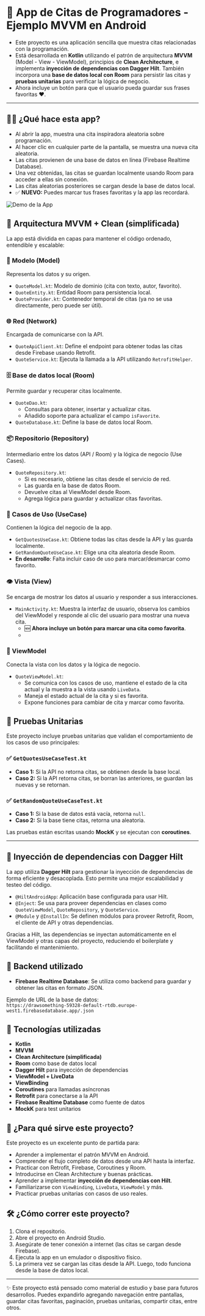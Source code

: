 # 📱 App de Citas de Programadores - Ejemplo MVVM en Android

- Este proyecto es una aplicación sencilla que muestra citas relacionadas con la programación. 
- Está desarrollada en **Kotlin** utilizando el patrón de arquitectura **MVVM** (Model - View - ViewModel), principios de **Clean Architecture**, e implementa **inyección de dependencias con Dagger Hilt**. También incorpora una **base de datos local con Room** para persistir las citas y **pruebas unitarias** para verificar la lógica de negocio.
- Ahora incluye un botón para que el usuario pueda guardar sus frases favoritas ❤️.
---
## 👩‍🏫 ¿Qué hace esta app?

- Al abrir la app, muestra una cita inspiradora aleatoria sobre programación.
- Al hacer clic en cualquier parte de la pantalla, se muestra una nueva cita aleatoria.
- Las citas provienen de una base de datos en línea (Firebase Realtime Database).
- Una vez obtenidas, las citas se guardan localmente usando Room para acceder a ellas sin conexión.
- Las citas aleatorias posteriores se cargan desde la base de datos local.
- ✅ **NUEVO:** Puedes marcar tus frases favoritas y la app las recordará.

![Demo de la App](assets/demo.gif)

## 🧠 Arquitectura MVVM + Clean (simplificada)

La app está dividida en capas para mantener el código ordenado, entendible y escalable:

### 🧱 Modelo (Model)
Representa los datos y su origen.

- `QuoteModel.kt`: Modelo de dominio (cita con texto,  autor, favorito).
- `QuoteEntity.kt`: Entidad Room para persistencia local.
- `QuoteProvider.kt`: Contenedor temporal de citas (ya no se usa directamente, pero puede ser útil).

### 🌐 Red (Network)
Encargada de comunicarse con la API.

- `QuoteApiClient.kt`: Define el endpoint para obtener todas las citas desde Firebase usando Retrofit.
- `QuoteService.kt`: Ejecuta la llamada a la API utilizando `RetrofitHelper`.

### 🗄️ Base de datos local (Room)
Permite guardar y recuperar citas localmente.

- `QuoteDao.kt`:   
  - Consultas para obtener, insertar y actualizar citas.
  - Añadido soporte para actualizar el campo `isFavorite`.
- `QuoteDatabase.kt`: Define la base de datos local Room.

### 📦 Repositorio (Repository)
Intermediario entre los datos (API / Room) y la lógica de negocio (Use Cases).

- `QuoteRepository.kt`:
    - Si es necesario, obtiene las citas desde el servicio de red.
    - Las guarda en la base de datos Room.
    - Devuelve citas al ViewModel desde Room. 
    - Agrega lógica para guardar y actualizar citas favoritas.

### 🎯 Casos de Uso (UseCase)
Contienen la lógica del negocio de la app.

- `GetQuotesUseCase.kt`: Obtiene todas las citas desde la API y las guarda localmente.
- `GetRandomQuoteUseCase.kt`: Elige una cita aleatoria desde Room.
- **En desarrollo**: Falta incluir caso de uso para marcar/desmarcar como favorito.


### 👁️ Vista (View)
Se encarga de mostrar los datos al usuario y responder a sus interacciones.

- `MainActivity.kt`: Muestra la interfaz de usuario, observa los cambios del ViewModel y responde al clic del usuario para mostrar una nueva cita.
  - 🆕 **Ahora incluye un botón para marcar una cita como favorita**.
  - 
### 🧠 ViewModel
Conecta la vista con los datos y la lógica de negocio.

- `QuoteViewModel.kt`: 
  - Se comunica con los casos de uso, mantiene el estado de la cita actual y la muestra a la vista usando `LiveData`.
  - Maneja el estado actual de la cita y si es favorita.
  - Expone funciones para cambiar de cita y marcar como favorita.
  
## 🧪 Pruebas Unitarias

Este proyecto incluye pruebas unitarias que validan el comportamiento de los casos de uso principales:

### ✅ `GetQuotesUseCaseTest.kt`

- **Caso 1:** Si la API no retorna citas, se obtienen desde la base local.
- **Caso 2:** Si la API retorna citas, se borran las anteriores, se guardan las nuevas y se retornan.

### ✅ `GetRandomQuoteUseCaseTest.kt`

- **Caso 1:** Si la base de datos está vacía, retorna `null`.
- **Caso 2:** Si la base tiene citas, retorna una aleatoria.

Las pruebas están escritas usando **MockK** y se ejecutan con **coroutines**.

---
## 🧩 Inyección de dependencias con Dagger Hilt

La app utiliza **Dagger Hilt** para gestionar la inyección de dependencias de forma eficiente y desacoplada. Esto permite una mejor escalabilidad y testeo del código.

- `@HiltAndroidApp`: Aplicación base configurada para usar Hilt.
- `@Inject`: Se usa para proveer dependencias en clases como `QuoteViewModel`, `QuoteRepository`, y `QuoteService`.
- `@Module` y `@InstallIn`: Se definen módulos para proveer Retrofit, Room, el cliente de API y otras dependencias.

Gracias a Hilt, las dependencias se inyectan automáticamente en el ViewModel y otras capas del proyecto, reduciendo el boilerplate y facilitando el mantenimiento.

## 📡 Backend utilizado

- **Firebase Realtime Database**: Se utiliza como backend para guardar y obtener las citas en formato JSON.

Ejemplo de URL de la base de datos:  
`https://drawsomething-59328-default-rtdb.europe-west1.firebasedatabase.app/.json`

## 🧰 Tecnologías utilizadas

- **Kotlin**
- **MVVM**
- **Clean Architecture (simplificada)**
- **Room** como base de datos local
- **Dagger Hilt** para inyección de dependencias
- **ViewModel + LiveData**
- **ViewBinding**
- **Coroutines** para llamadas asíncronas
- **Retrofit** para conectarse a la API
- **Firebase Realtime Database** como fuente de datos
- **MockK** para test unitarios

## 📖 ¿Para qué sirve este proyecto?

Este proyecto es un excelente punto de partida para:

- Aprender a implementar el patrón MVVM en Android.
- Comprender el flujo completo de datos desde una API hasta la interfaz.
- Practicar con Retrofit, Firebase, Coroutines y Room.
- Introducirse en Clean Architecture y buenas prácticas.
- Aprender a implementar **inyección de dependencias con Hilt**.
- Familiarizarse con `ViewBinding`, `LiveData`, `ViewModel` y más.
- Practicar pruebas unitarias con casos de uso reales.

## 🛠️ ¿Cómo correr este proyecto?

1. Clona el repositorio.
2. Abre el proyecto en Android Studio.
3. Asegúrate de tener conexión a internet (las citas se cargan desde Firebase).
4. Ejecuta la app en un emulador o dispositivo físico.
5. La primera vez se cargan las citas desde la API. Luego, todo funciona desde la base de datos local.

---

✨ Este proyecto está pensado como material de estudio y base para futuros desarrollos. Puedes expandirlo agregando navegación entre pantallas, guardar citas favoritas, paginación, pruebas unitarias, compartir citas, entre otros.
